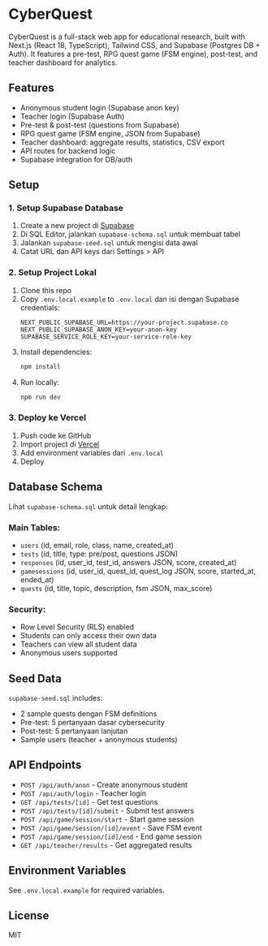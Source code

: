 # CyberQuest

CyberQuest is a full-stack web app for educational research, built with Next.js (React 18, TypeScript), Tailwind CSS, and Supabase (Postgres DB + Auth). It features a pre-test, RPG quest game (FSM engine), post-test, and teacher dashboard for analytics.

## Features

- Anonymous student login (Supabase anon key)
- Teacher login (Supabase Auth)
- Pre-test & post-test (questions from Supabase)
- RPG quest game (FSM engine, JSON from Supabase)
- Teacher dashboard: aggregate results, statistics, CSV export
- API routes for backend logic
- Supabase integration for DB/auth

## Setup

### 1. Setup Supabase Database

1. Create a new project di [Supabase](https://supabase.com)
2. Di SQL Editor, jalankan `supabase-schema.sql` untuk membuat tabel
3. Jalankan `supabase-seed.sql` untuk mengisi data awal
4. Catat URL dan API keys dari Settings > API

### 2. Setup Project Lokal

1. Clone this repo
2. Copy `.env.local.example` to `.env.local` dan isi dengan Supabase credentials:
   ```
   NEXT_PUBLIC_SUPABASE_URL=https://your-project.supabase.co
   NEXT_PUBLIC_SUPABASE_ANON_KEY=your-anon-key
   SUPABASE_SERVICE_ROLE_KEY=your-service-role-key
   ```
3. Install dependencies:
   ```bash
   npm install
   ```
4. Run locally:
   ```bash
   npm run dev
   ```

### 3. Deploy ke Vercel

1. Push code ke GitHub
2. Import project di [Vercel](https://vercel.com)
3. Add environment variables dari `.env.local`
4. Deploy

## Database Schema

Lihat `supabase-schema.sql` untuk detail lengkap:

### Main Tables:

- `users` (id, email, role, class, name, created_at)
- `tests` (id, title, type: pre/post, questions JSON)
- `responses` (id, user_id, test_id, answers JSON, score, created_at)
- `gamesessions` (id, user_id, quest_id, quest_log JSON, score, started_at, ended_at)
- `quests` (id, title, topic, description, fsm JSON, max_score)

### Security:

- Row Level Security (RLS) enabled
- Students can only access their own data
- Teachers can view all student data
- Anonymous users supported

## Seed Data

`supabase-seed.sql` includes:

- 2 sample quests dengan FSM definitions
- Pre-test: 5 pertanyaan dasar cybersecurity
- Post-test: 5 pertanyaan lanjutan
- Sample users (teacher + anonymous students)

## API Endpoints

- `POST /api/auth/anon` - Create anonymous student
- `POST /api/auth/login` - Teacher login
- `GET /api/tests/[id]` - Get test questions
- `POST /api/tests/[id]/submit` - Submit test answers
- `POST /api/game/session/start` - Start game session
- `POST /api/game/session/[id]/event` - Save FSM event
- `POST /api/game/session/[id]/end` - End game session
- `GET /api/teacher/results` - Get aggregated results

## Environment Variables

See `.env.local.example` for required variables.

## License

MIT

